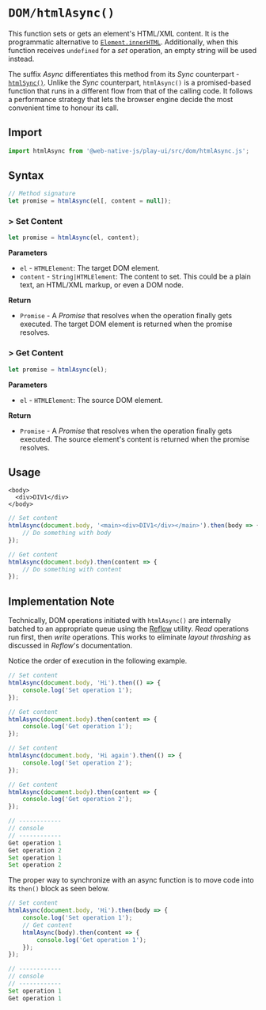 # `DOM/htmlAsync()`

This function sets or gets an element's HTML/XML content. It is the programmatic alternative to [`Element.innerHTML`](https://developer.mozilla.org/en-US/docs/Web/API/Element/innerHTML). Additionally, when this function receives `undefined` for a _set_ operation, an empty string will be used instead.

The suffix _Async_ differentiates this method from its _Sync_ counterpart - [`htmlSync()`](/play-ui/v002/api/dom/htmlsync.md). Unlike the _Sync_ counterpart, `htmlAsync()` is a promised-based function that runs in a different flow from that of the calling code. It follows a performance strategy that lets the browser engine decide the most convenient time to honour its call.

## Import

```javascript
import htmlAsync from '@web-native-js/play-ui/src/dom/htmlAsync.js';
```

## Syntax

```javascript
// Method signature
let promise = htmlAsync(el[, content = null]);
```

### &gt; Set Content

```javascript
let promise = htmlAsync(el, content);
```

**Parameters**

* `el` - `HTMLElement`: The target DOM element.
* `content` - `String|HTMLElement`: The content to set. This could be a plain text, an HTML/XML markup, or even a DOM node.

**Return**

* `Promise` - A _Promise_ that resolves when the operation finally gets executed. The target DOM element is returned when the promise resolves.

### &gt; Get Content

```javascript
let promise = htmlAsync(el);
```

**Parameters**

* `el` - `HTMLElement`: The source DOM element.

**Return**

* `Promise` - A _Promise_ that resolves when the operation finally gets executed. The source element's content is returned when the promise resolves.

## Usage

```markup
<body>
  <div>DIV1</div>
</body>
```

```javascript
// Set content
htmlAsync(document.body, '<main><div>DIV1</div></main>').then(body => {
    // Do something with body
});

// Get content
htmlAsync(document.body).then(content => {
    // Do something with content
});
```

## Implementation Note
Technically, DOM operations initiated with `htmlAsync()` are internally batched to an appropriate queue using the [Reflow](/play-ui/v002/api/reflow.md) utility. *Read* operations run first, then *write* operations. This works to eliminate *layout thrashing* as discussed in *Reflow*'s documentation.

Notice the order of execution in the following example.

```javascript
// Set content
htmlAsync(document.body, 'Hi').then(() => {
    console.log('Set operation 1');
});

// Get content
htmlAsync(document.body).then(content => {
    console.log('Get operation 1');
});

// Set content
htmlAsync(document.body, 'Hi again').then(() => {
    console.log('Set operation 2');
});

// Get content
htmlAsync(document.body).then(content => {
    console.log('Get operation 2');
});

// ------------
// console
// ------------
Get operation 1
Get operation 2
Set operation 1
Set operation 2
```

The proper way to synchronize with an async function is to move code into its `then()` block as seen below.

```javascript
// Set content
htmlAsync(document.body, 'Hi').then(body => {
    console.log('Set operation 1');
    // Get content
    htmlAsync(body).then(content => {
        console.log('Get operation 1');
    });
});

// ------------
// console
// ------------
Set operation 1
Get operation 1
```

